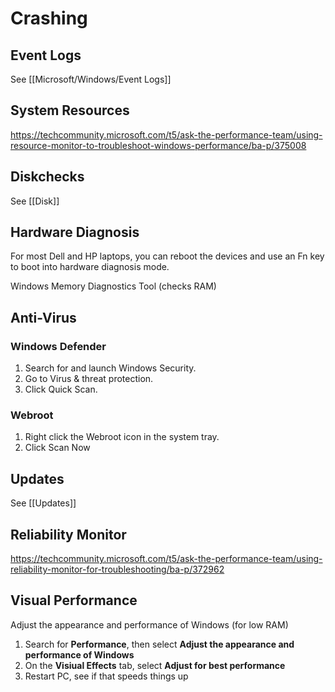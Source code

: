 # Crashing

## Event Logs

See [[Microsoft/Windows/Event Logs]]

## System Resources

<https://techcommunity.microsoft.com/t5/ask-the-performance-team/using-resource-monitor-to-troubleshoot-windows-performance/ba-p/375008>

## Diskchecks

See [[Disk]]

## Hardware Diagnosis

For most Dell and HP laptops, you can reboot the devices and use an Fn key to boot into hardware diagnosis mode.

Windows Memory Diagnostics Tool (checks RAM)

## Anti-Virus

### Windows Defender

1. Search for and launch Windows Security.
2. Go to Virus & threat protection.
3. Click Quick Scan.

### Webroot

1. Right click the Webroot icon in the system tray.
2. Click Scan Now

## Updates

See [[Updates]]

## Reliability Monitor

<https://techcommunity.microsoft.com/t5/ask-the-performance-team/using-reliability-monitor-for-troubleshooting/ba-p/372962>

## Visual Performance

Adjust the appearance and performance of Windows (for low RAM)

1. Search for **Performance**, then select **Adjust the appearance and performance of Windows**
2. On the **Visiual Effects** tab, select **Adjust for best performance**
3. Restart PC, see if that speeds things up
